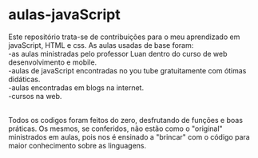 # aulas-javaScript 

Este repositório trata-se de contribuições para o meu aprendizado em javaScript, HTML e css.
As aulas usadas de base foram: <br>
-as aulas ministradas pelo professor Luan dentro do curso de web desenvolvimento e mobile. <br>
-aulas de javaScript encontradas no you tube gratuitamente com ótimas didáticas. <br>
-aulas encontradas em blogs na internet. <br>
-cursos na web. <br> <br>

Todos os codigos foram feitos do zero, desfrutando de funções e boas práticas. Os mesmos, se conferidos, não estão como o "original" ministrados em aulas, pois nos é ensinado a "brincar" com o código para maior conhecimento sobre as linguagens.
